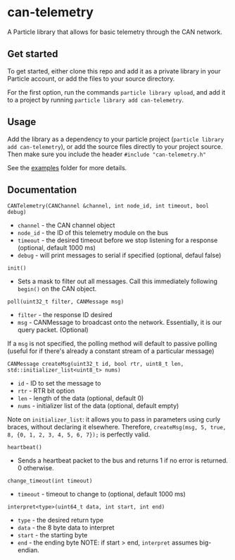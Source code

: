 # can-telemetry

A Particle library that allows for basic telemetry through the CAN network. 

## Get started 

To get started, either clone this repo and add it as a private library in your Particle account, or add the files to your source directory. 

For the first option, run the commands `particle library upload`, and add it to a project by running `particle library add can-telemetry`.

## Usage

Add the library as a dependency to your particle project (`particle library add can-telemetry`), or add the source files directly to your project source. Then make sure you include the header `#include "can-telemetry.h"`

See the [examples](examples) folder for more details.

## Documentation

`CANTelemetry(CANChannel &channel, int node_id, int timeout, bool debug)`
- `channel` - the CAN channel object
- `node_id` - the ID of this telemetry module on the bus
- `timeout` - the desired timeout before we stop listening for a response (optional, default 1000 ms)
- `debug` - will print messages to serial if specified (optional, defaul false)

`init()`
- Sets a mask to filter out all messages. Call this immediately following `begin()` on the CAN object.

`poll(uint32_t filter, CANMessage msg)`
- `filter` - the response ID desired
- `msg` - CANMessage to broadcast onto the network. Essentially, it is our query packet. (Optional)

If a `msg` is not specified, the polling method will default to passive polling (useful for if there's already a constant stream of a particular message)

`CANMessage createMsg(uint32_t id, bool rtr, uint8_t len, std::initializer_list<uint8_t> nums)`
- `id` - ID to set the message to
- `rtr` - RTR bit option
- `len` - length of the data (optional, default 0)
- `nums` - initializer list of the data (optional, default empty)

Note on `initializer_list`: it allows you to pass in parameters using curly braces, without declaring it elsewhere. Therefore, `createMsg(msg, 5, true, 8, {0, 1, 2, 3, 4, 5, 6, 7});` is perfectly valid.

`heartbeat()`
- Sends a heartbeat packet to the bus and returns 1 if no error is returned. 0 otherwise. 

`change_timeout(int timeout)`
- `timeout` - timeout to change to (optional, default 1000 ms)

`interpret<type>(uint64_t data, int start, int end)`
- `type` - the desired return type
- `data` - the 8 byte data to interpret
- `start` - the starting byte
- `end` - the ending byte
NOTE: if start > end, `interpret` assumes big-endian.